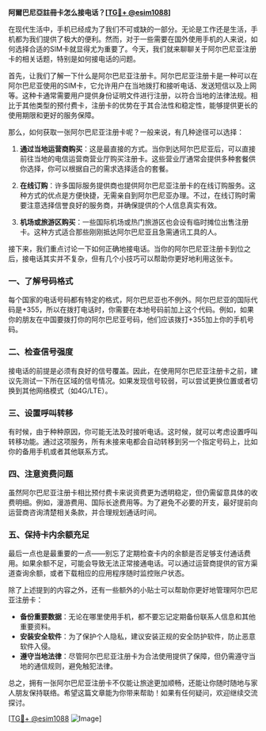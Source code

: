 **阿爾巴尼亞註冊卡怎么接电话？[[TG💪+ @esim1088](https://t.me/s/esim1088)]**

在现代生活中，手机已经成为了我们不可或缺的一部分。无论是工作还是生活，手机都为我们提供了极大的便利。然而，对于一些需要在国外使用手机的人来说，如何选择合适的SIM卡就显得尤为重要了。今天，我们就来聊聊关于阿尔巴尼亚注册卡的相关话题，特别是如何接电话的问题。

首先，让我们了解一下什么是阿尔巴尼亚注册卡。阿尔巴尼亚注册卡是一种可以在阿尔巴尼亚使用的SIM卡，它允许用户在当地拨打和接听电话、发送短信以及上网等。这种卡通常需要用户提供身份证明文件进行注册，以符合当地的法律法规。相比于其他类型的预付费卡，注册卡的优势在于其合法性和稳定性，能够提供更长的使用期限和更好的服务保障。

那么，如何获取一张阿尔巴尼亚注册卡呢？一般来说，有几种途径可以选择：

1. **通过当地运营商购买**：这是最直接的方式。当你到达阿尔巴尼亚后，可以直接前往当地的电信运营商营业厅购买注册卡。这些营业厅通常会提供多种套餐供你选择，你可以根据自己的需求选择适合的套餐。

2. **在线订购**：许多国际服务提供商也提供阿尔巴尼亚注册卡的在线订购服务。这种方式的优点是方便快捷，无需亲自到阿尔巴尼亚办理。不过，在线订购时需要注意选择信誉良好的服务商，并确保提供的个人信息真实有效。

3. **机场或旅游区购买**：一些国际机场或热门旅游区也会设有临时摊位出售注册卡。这种方式适合那些刚刚抵达阿尔巴尼亚且急需通讯工具的人。

接下来，我们重点讨论一下如何正确地接电话。当你的阿尔巴尼亚注册卡到位之后，接电话其实并不复杂，但有几个小技巧可以帮助你更好地利用这张卡。

### **一、了解号码格式**
每个国家的电话号码都有特定的格式，阿尔巴尼亚也不例外。阿尔巴尼亚的国际代码是+355，所以在拨打电话时，你需要在本地号码前加上这个代码。例如，如果你的朋友在中国要拨打你的阿尔巴尼亚号码，他们应该拨打+355加上你的手机号码。

### **二、检查信号强度**
接电话的前提是必须有良好的信号覆盖。因此，在使用阿尔巴尼亚注册卡之前，建议先测试一下所在区域的信号情况。如果发现信号较弱，可以尝试更换位置或者切换到其他网络模式（如4G/LTE）。

### **三、设置呼叫转移**
有时候，由于种种原因，你可能无法及时接听电话。这时候，就可以考虑设置呼叫转移功能。通过这项服务，所有未接来电都会自动转移到另一个指定号码上，比如你的备用手机或者其他联系方式。

### **四、注意资费问题**
虽然阿尔巴尼亚注册卡相比预付费卡来说资费更为透明稳定，但仍需留意具体的收费明细。例如，漫游费用、国际长途费用等。为了避免不必要的开支，最好提前向运营商咨询清楚相关条款，并合理规划通话时间。

### **五、保持卡内余额充足**
最后一点也是最重要的一点——别忘了定期检查卡内的余额是否足够支付通话费用。如果余额不足，可能会导致无法正常接通电话。可以通过运营商提供的官方渠道查询余额，或者下载相应的应用程序随时监控账户状态。

除了上述提到的内容之外，还有一些额外的小贴士可以帮助你更好地管理阿尔巴尼亚注册卡：

- **备份重要数据**：无论在哪里使用手机，都不要忘记定期备份联系人信息和其他重要资料。
- **安装安全软件**：为了保护个人隐私，建议安装正规的安全防护软件，防止恶意软件入侵。
- **遵守当地法律**：尽管阿尔巴尼亚注册卡为合法使用提供了保障，但仍需遵守当地的通信规则，避免触犯法律。

总之，拥有一张阿尔巴尼亚注册卡不仅能让旅途更加顺畅，还能让你随时随地与家人朋友保持联络。希望这篇文章能为你带来帮助！如果有任何疑问，欢迎继续交流探讨。

[[TG💪+ @esim1088](https://t.me/s/esim1088) ![Image](https://i.postimg.cc/4NQfJmqS/Snipaste-2025-05-13-00-14-12.png)]